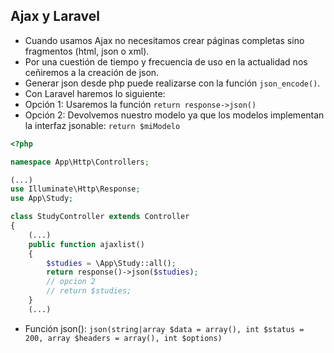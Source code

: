 ## Ajax y Laravel
- Cuando usamos Ajax no necesitamos crear páginas completas sino fragmentos (html, json o xml).
- Por una cuestión de tiempo y frecuencia de uso en la actualidad nos ceñiremos a la creación de json.
- Generar json desde php puede realizarse con la función `json_encode()`.
- Con Laravel haremos lo siguiente:
 - Opción 1: Usaremos la función `return response->json()` 
 - Opción 2: Devolvemos nuestro modelo ya que los modelos implementan la interfaz jsonable: `return $miModelo`

```php
<?php

namespace App\Http\Controllers;

(...)
use Illuminate\Http\Response;
use App\Study;

class StudyController extends Controller
{    
    (...)
    public function ajaxlist()
    {
        $studies = \App\Study::all();
        return response()->json($studies); 
        // opcion 2
        // return $studies; 
    }
    (...)
```


<!--
- http://www.w3schools.com/jquery/jquery_ref_ajax.asp
- http://librosweb.es/libro/fundamentos_jquery/capitulo_7/metodos_ajax_de_jquery.html
-->

- Función json(): ` json(string|array $data = array(), int $status = 200, array $headers = array(), int $options) `
